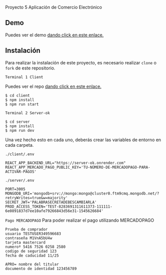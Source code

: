 Proyecto 5 Aplicación de Comercio Electrónico

## Demo

Puedes ver el demo [dando click en este enlace.](https://sebamellam.github.io/client/)

## Instalación

Para realizar la instalación de este proyecto, es necesario realizar `clone` o `fork` de este repositorio.

`Terminal 1 Client`

Puedes ver el repo [dando click en este enlace.](https://github.com/Sebamellam/client)

```shell
$ cd client
$ npm install
$ npm run start
```

`Terminal 2 Server-ok`

```shell
$ cd server
$ npm install
$ npm run dev
```
Una vez hecho esto en cada uno, deberás crear las variables de entorno en cada carpeta.

`./client/.env`

```
REACT_APP_BACKEND_URL="https://server-ok.onrender.com"
REACT_APP_MERCADO_PAGO_PUBLIC_KEY='TU-NÚMERO-DE-MERCADOPAGO-PARA-ACTIVAR-PAGOS'
```


`./server/.env`

```
PORT=3005
MONGODB_URI='mongodb+srv://mongo:mongo@cluster0.ftm9cmq.mongodb.net/?retryWrites=true&w=majority'
SECRET_JWT='PALABRASECRETADEBESCAMBIARLA'
PROD_ACCESS_TOKEN='TEST-8283691311611373-111111-6e0891837d7ee10afe79266843d56e31-1545626684'
```

`Pago MERCADOPAGO`
Para poder realizar el pago utilizando MERCADOPAGO 

```
Prueba de comprador
usuario TESTUSER349596683
contraseña M1VnA5bU4w
tarjeta mastercard 
numeroº 5416 7526 0258 2580
codigo de seguridad 123
fecha de caducidad 11/25

APRO= nombre del titular
documento de identidad 123456789
```
